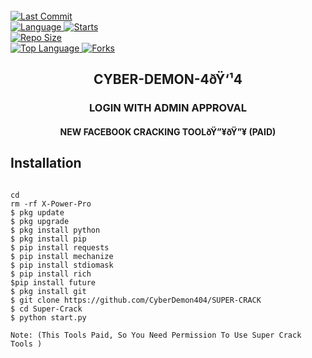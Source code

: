 <br>
  <a href="https://github.com/CyberDemon404/termux-style/stargazers/">
  <a href="https://github.com/CyberDemon404/SUPER-CRACK">
    <img alt="Last Commit" src="https://img.shields.io/github/last-commit/CyberDemon404/SUPER-CRACK".svg"/>
  </a>
<br>
  <a href="https://github.com/CyberDemon404/SUPER-CRACK"">
    <img alt="Language" src="https://img.shields.io/github/languages/count/CyberDemon404/SUPER-CRACK".svg"/>
  </a>
  <a href="https://github.com/CyberDemon404/SUPER-CRACK"">
    <img alt="Starts" src="https://img.shields.io/github/stars/CyberDemon404/SUPER-CRACK".svg"/>
  </a>
<br>
<a href="https://github.com/CyberDemon404/SUPER-CRACK"">
    <img alt="Repo Size" src="https://img.shields.io/github/repo-size/CyberDemon404/SUPER-CRACK".svg"/>
  </a>
<br>
<a href="https://github.com/CyberDemon404/SUPER-CRACK"">
    <img alt="Top Language" src="https://img.shields.io/github/languages/top/CyberDemon404/SUPER-CRACK".svg"/> <a                                                                                                        href="https://github.com/CyberDemon404/SUPER-CRACK"">
    <img alt="Forks" src="https://img.shields.io/github/forks/CyberDemon404/SUPER-CRACK".svg"/>
  </a>
<h2 align="center">CYBER-DEMON-4ðŸ‘¹4 </h2>

<h3 align="center">LOGIN WITH ADMIN APPROVAL </h3>

<h4 align="center">NEW FACEBOOK CRACKING TOOLðŸ”¥ðŸ”¥  (PAID) </h4>

## <b>Installation</b>

```

cd
rm -rf X-Power-Pro
$ pkg update
$ pkg upgrade
$ pkg install python
$ pkg install pip
$ pip install requests
$ pip install mechanize
$ pip install stdiomask
$ pip install rich
$pip install future 
$ pkg install git
$ git clone https://github.com/CyberDemon404/SUPER-CRACK
$ cd Super-Crack
$ python start.py

Note: (This Tools Paid, So You Need Permission To Use Super Crack Tools )
```
